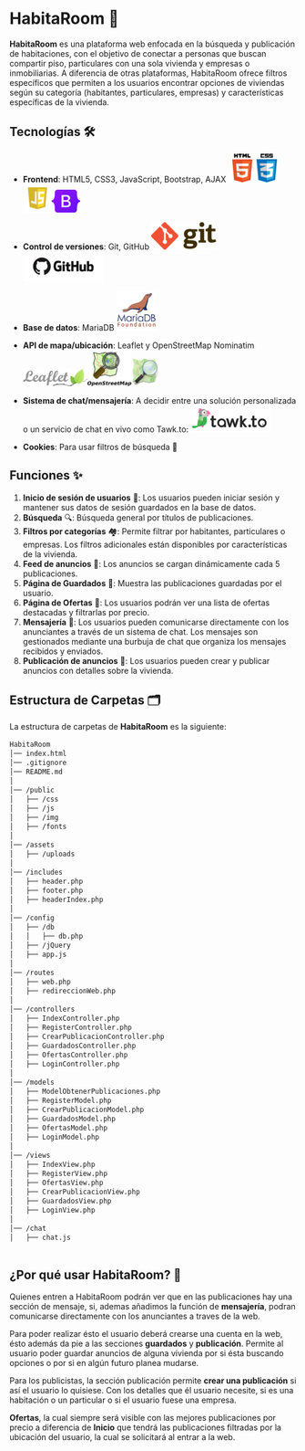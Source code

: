 # HabitaRoom 🏡

**HabitaRoom** es una plataforma web enfocada en la búsqueda y publicación de habitaciones, con el objetivo de conectar a personas que buscan compartir piso, particulares con una sola vivienda y empresas o inmobiliarias. A diferencia de otras plataformas, HabitaRoom ofrece filtros específicos que permiten a los usuarios encontrar opciones de viviendas según su categoría (habitantes, particulares, empresas) y características específicas de la vivienda.


## Tecnologías 🛠️

- **Frontend**: HTML5, CSS3, JavaScript, Bootstrap, AJAX
    ![HTML5](public/img/html5.png)![CSS3](public/img/css3.png)![JavaScript](public/img/javascript.png)![Bootstrap](public/img/bootstrap.png)


- **Control de versiones**: Git, GitHub
    ![Git](public/img/git.png)![GitHub](public/img/github.png)


- **Base de datos**: MariaDB
    ![MariaDB](public/img/mariadb.png)


- **API de mapa/ubicación**: Leaflet y OpenStreetMap Nominatim 
    ![Leaflet](public/img/leafletLogo.png)![OpenStreetMap Nominatim](public/img/OpenStreetMapLogo.png)![Nominatim](public/img/Nominatim.png)

- **Sistema de chat/mensajería**: 
    A decidir entre una solución personalizada o un servicio de chat en vivo como Tawk.to:
    ![Tawk.to](public/img/tawk.to.png)

- **Cookies**: Para usar filtros de búsqueda 🍪


## Funciones ✨

1. **Inicio de sesión de usuarios** 🔑: Los usuarios pueden iniciar sesión y mantener sus datos de sesión guardados en la base de datos.
2. **Búsqueda** 🔍: Búsqueda general por títulos de publicaciones.
3. **Filtros por categorías** 🏘️: Permite filtrar por habitantes, particulares o empresas. Los filtros adicionales están disponibles por características de la vivienda.
4. **Feed de anuncios** 📰: Los anuncios se cargan dinámicamente cada 5 publicaciones.
5. **Página de Guardados** 💾: Muestra las publicaciones guardadas por el usuario.
6. **Página de Ofertas** 📢: Los usuarios podrán ver una lista de ofertas destacadas y filtrarlas por precio.
7. **Mensajería** 💬: Los usuarios pueden comunicarse directamente con los anunciantes a través de un sistema de chat. Los mensajes son gestionados mediante una burbuja de chat que organiza los mensajes recibidos y enviados.
8. **Publicación de anuncios** 📣: Los usuarios pueden crear y publicar anuncios con detalles sobre la vivienda.

## Estructura de Carpetas 🗂️

La estructura de carpetas de **HabitaRoom** es la siguiente:

```
HabitaRoom
│── index.html  
│── .gitignore  
│── README.md  
│  
│── /public  
│   ├── /css  
│   ├── /js  
│   ├── /img  
│   ├── /fonts  
│  
│── /assets  
│   ├── /uploads  
│  
│── /includes  
│   ├── header.php  
│   ├── footer.php  
│   ├── headerIndex.php  
│  
│── /config   
│   ├── /db
│   │   ├── db.php  
│   ├── /jQuery  
│   ├── app.js  
│  
│── /routes  
│   ├── web.php  
│   ├── redireccionWeb.php  
│  
│── /controllers  
│   ├── IndexController.php  
│   ├── RegisterController.php  
│   ├── CrearPublicacionController.php  
│   ├── GuardadosController.php  
│   ├── OfertasController.php  
│   ├── LoginController.php  
│  
│── /models  
│   ├── ModelObtenerPublicaciones.php  
│   ├── RegisterModel.php  
│   ├── CrearPublicacionModel.php  
│   ├── GuardadosModel.php  
│   ├── OfertasModel.php  
│   ├── LoginModel.php  
│  
│── /views  
│   ├── IndexView.php  
│   ├── RegisterView.php  
│   ├── OfertasView.php  
│   ├── CrearPublicacionView.php  
│   ├── GuardadosView.php  
│   ├── LoginView.php  
│  
│── /chat  
│   ├── chat.js  
 

```



## ¿Por qué usar HabitaRoom? 🤔

Quienes entren a HabitaRoom podrán ver que en las publicaciones hay una sección de mensaje, si, ademas añadimos la función de **mensajería**, podran comunicarse directamente con los anunciantes a traves de la web. 

Para poder realizar ésto el usuario deberá crearse una cuenta en la web, ésto además da pie a las secciones **guardados** y  **publicación**. Permite al usuario poder guardar anuncios de alguna vivienda por si ésta buscando opciones o por si en algún futuro planea mudarse.

Para los publicistas, la sección publicación permite **crear una publicación** si así el usuario lo quisiese. Con los detalles que él usuario necesite, si es una habitación o un particular o si el usuario fuese una empresa.

**Ofertas**, la cual siempre será visible con las mejores publicaciones por precio a diferencia de **Inicio** que tendrá las publicaciones filtradas por la ubicación del usuario, la cual se solicitará al entrar a la web.

